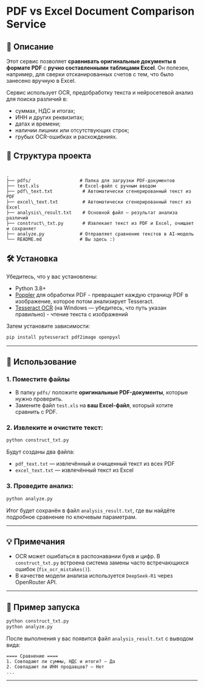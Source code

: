 
# PDF vs Excel Document Comparison Service

## 📄 Описание

Этот сервис позволяет **сравнивать оригинальные документы в формате PDF** с **ручно составленными таблицами Excel**. Он полезен, например, для сверки отсканированных счетов с тем, что было занесено вручную в Excel.

Сервис использует OCR, предобработку текста и нейросетевой анализ для поиска различий в:

- суммах, НДС и итогах;
- ИНН и других реквизитах;
- датах и времени;
- наличии лишних или отсутствующих строк;
- грубых OCR-ошибках и расхождениях.

## 📁 Структура проекта

```

.
├── pdfs/                  # Папка для загрузки PDF-документов
├── test.xls               # Excel-файл с ручным вводом
├── pdf\_text.txt           # Автоматически сгенерированный текст из PDF
├── excel\_text.txt         # Автоматически сгенерированный текст из Excel
├── analysis\_result.txt    # Основной файл — результат анализа различий
├── construct\_txt.py       # Извлекает текст из PDF и Excel, очищает и сохраняет
├── analyze.py             # Отправляет сравнение текстов в AI-модель
└── README.md              # Вы здесь :)

````

## 🛠️ Установка

Убедитесь, что у вас установлены:

- Python 3.8+
- [Poppler](http://blog.alivate.com.au/poppler-windows/) для обработки PDF - превращает каждую страницу PDF в изображение, которое потом анализирует Tesseract.
- [Tesseract OCR](https://github.com/tesseract-ocr/tesseract) (на Windows — убедитесь, что путь указан правильно) - чтение текста с изображений

Затем установите зависимости:

```bash
pip install pytesseract pdf2image openpyxl
````

---

## 🚀 Использование

### 1. Поместите файлы

* В папку `pdfs/` положите **оригинальные PDF-документы**, которые нужно проверить.
* Замените файл `test.xls` на **ваш Excel-файл**, который хотите сравнить с PDF.

### 2. Извлеките и очистите текст:

```bash
python construct_txt.py
```

Будут созданы два файла:

* `pdf_text.txt` — извлечённый и очищенный текст из всех PDF
* `excel_text.txt` — извлечённый текст из Excel

### 3. Проведите анализ:

```bash
python analyze.py
```

Итог будет сохранён в файл `analysis_result.txt`, где вы найдёте подробное сравнение по ключевым параметрам.

---

## 💡 Примечания

* OCR может ошибаться в распознавании букв и цифр. В `construct_txt.py` встроена система замены часто встречающихся ошибок (`fix_ocr_mistakes()`).
* В качестве модели анализа используется `DeepSeek-R1` через OpenRouter API.

---

## 🧪 Пример запуска

```bash
python construct_txt.py
python analyze.py
```

После выполнения у вас появится файл `analysis_result.txt` с выводом вида:

```
==== Сравнение ====
1. Совпадают ли суммы, НДС и итоги? — Да
2. Совпадают ли ИНН продавцов? — Нет
...
```

---

